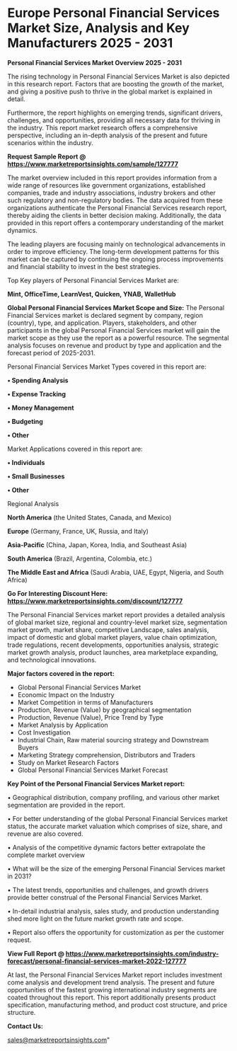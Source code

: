  # Europe Personal Financial Services Market Size, Analysis and Key Manufacturers 2025 - 2031

<Strong> Personal Financial Services Market Overview 2025 - 2031</strong>

The rising technology in Personal Financial Services Market is also depicted in this research report. Factors that are boosting the growth of the market, and giving a positive push to thrive in the global market is explained in detail.

Furthermore, the report highlights on emerging trends, significant drivers, challenges, and opportunities, providing all necessary data for thriving in the industry. This report market research offers a comprehensive perspective, including an in-depth analysis of the present and future scenarios within the industry.

<strong>Request Sample Report @ <a href=https://www.marketreportsinsights.com/sample/127777>https://www.marketreportsinsights.com/sample/127777</a></strong>

The market overview included in this report provides information from a wide range of resources like government organizations, established companies, trade and industry associations, industry brokers and other such regulatory and non-regulatory bodies. The data acquired from these organizations authenticate the Personal Financial Services research report, thereby aiding the clients in better decision making. Additionally, the data provided in this report offers a contemporary understanding of the market dynamics.

The leading players are focusing mainly on technological advancements in order to improve efficiency. The long-term development patterns for this market can be captured by continuing the ongoing process improvements and financial stability to invest in the best strategies.

Top Key players of Personal Financial Services Market are:

<strong>Mint, OfficeTime, LearnVest, Quicken, YNAB, WalletHub</strong>

<strong><b>Global Personal Financial Services Market Scope and Size:</b></strong>
The Personal Financial Services market is declared segment by company, region (country), type, and application. Players, stakeholders, and other participants in the global Personal Financial Services market will gain the market scope as they use the report as a powerful resource. The segmental analysis focuses on revenue and product by type and application and the forecast period of 2025-2031.

Personal Financial Services Market Types covered in this report are:

<strong>• Spending Analysis

• Expense Tracking

• Money Management

• Budgeting

• Other</strong>

Market Applications covered in this report are:

<strong>• Individuals

• Small Businesses

• Other</strong> 

Regional Analysis

<strong>North America</strong> (the United States, Canada, and Mexico)

<strong>Europe</strong> (Germany, France, UK, Russia, and Italy)

<strong>Asia-Pacific</strong> (China, Japan, Korea, India, and Southeast Asia)

<strong>South America</strong> (Brazil, Argentina, Colombia, etc.)

<strong>The Middle East and Africa</strong> (Saudi Arabia, UAE, Egypt, Nigeria, and South Africa)

<strong>Go For Interesting Discount Here: <a href=https://www.marketreportsinsights.com/discount/127777>https://www.marketreportsinsights.com/discount/127777</a></strong>

The Personal Financial Services market report provides a detailed analysis of global market size, regional and country-level market size, segmentation market growth, market share, competitive Landscape, sales analysis, impact of domestic and global market players, value chain optimization, trade regulations, recent developments, opportunities analysis, strategic market growth analysis, product launches, area marketplace expanding, and technological innovations.

<strong><b>Major factors covered in the report:</b></strong>
<ul>
  <li>Global Personal Financial Services Market </li>
  <li>Economic Impact on the Industry</li>
  <li>Market Competition in terms of Manufacturers</li>
  <li>Production, Revenue (Value) by geographical segmentation</li>
  <li>Production, Revenue (Value), Price Trend by Type</li>
  <li>Market Analysis by Application</li>
  <li>Cost Investigation</li>
  <li>Industrial Chain, Raw material sourcing strategy and Downstream Buyers</li>
  <li>Marketing Strategy comprehension, Distributors and Traders</li>
  <li>Study on Market Research Factors</li>
  <li>Global Personal Financial Services Market Forecast</li>
</ul>

<strong><b>Key Point of the Personal Financial Services Market report:</b></strong>

• Geographical distribution, company profiling, and various other market segmentation are provided in the report.

• For better understanding of the global Personal Financial Services market status, the accurate market valuation which comprises of size, share, and revenue are also covered.

• Analysis of the competitive dynamic factors better extrapolate the complete market overview

• What will be the size of the emerging Personal Financial Services market in 2031?

• The latest trends, opportunities and challenges, and growth drivers provide better construal of the Personal Financial Services Market.

• In-detail industrial analysis, sales study, and production understanding shed more light on the future market growth rate and scope.

• Report also offers the opportunity for customization as per the customer request.

<strong><b>View Full Report @ <a href=https://www.marketreportsinsights.com/industry-forecast/personal-financial-services-market-2022-127777>https://www.marketreportsinsights.com/industry-forecast/personal-financial-services-market-2022-127777</a></b></strong>


At last, the Personal Financial Services Market report includes investment come analysis and development trend analysis. The present and future opportunities of the fastest growing international industry segments are coated throughout this report. This report additionally presents product specification, manufacturing method, and product cost structure, and price structure.

<strong>Contact Us:</strong>

sales@marketreportsinsights.com"
